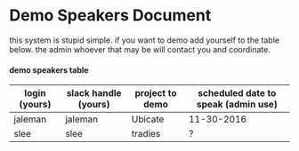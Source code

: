 # Demo Speakers Document

this system is stupid simple. if you want to demo add yourself to the table below. the admin whoever that may be will contact you and coordinate. 


#### demo speakers table

| login (yours) | slack handle (yours) | project to demo    | scheduled date to speak (admin use) |
| ------------- | -------------------- | ------------------ | ----------------------------------- |
| jaleman       | jaleman              | Ubicate            |  11-30-2016 |
| slee       | slee              | tradies            |  ? |

